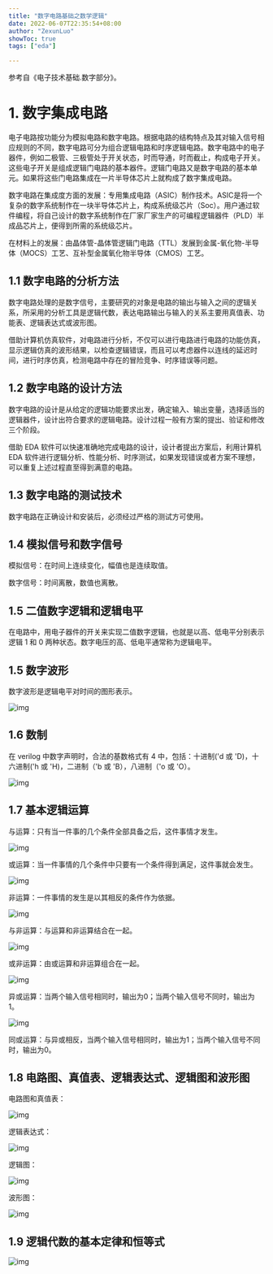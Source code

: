 ```yaml
---
title: "数字电路基础之数学逻辑"
date: 2022-06-07T22:35:54+08:00
author: "ZexunLuo"
showToc: true
tags: ["eda"]

---
```


参考自《电子技术基础.数字部分》。

# 1. 数字集成电路

电子电路按功能分为模拟电路和数字电路。根据电路的结构特点及其对输入信号相应规则的不同，数字电路可分为组合逻辑电路和时序逻辑电路。数字电路中的电子器件，例如二极管、三极管处于开关状态，时而导通，时而截止，构成电子开关。这些电子开关是组成逻辑门电路的基本器件。逻辑门电路又是数字电路的基本单元。如果将这些门电路集成在一片半导体芯片上就构成了数字集成电路。

数字电路在集成度方面的发展：专用集成电路（ASIC）制作技术。ASIC是将一个复杂的数字系统制作在一块半导体芯片上，构成系统级芯片（Soc）。用户通过软件编程，将自己设计的数字系统制作在厂家厂家生产的可编程逻辑器件（PLD）半成品芯片上，便得到所需的系统级芯片。

在材料上的发展：由晶体管-晶体管逻辑门电路（TTL）发展到金属-氧化物-半导体（MOCS）工艺、互补型金属氧化物半导体（CMOS）工艺。

## 1.1 数字电路的分析方法

数字电路处理的是数字信号，主要研究的对象是电路的输出与输入之间的逻辑关系，所采用的分析工具是逻辑代数，表达电路输出与输入的关系主要用真值表、功能表、逻辑表达式或波形图。

借助计算机仿真软件，对电路进行分析，不仅可以进行电路进行电路的功能仿真，显示逻辑仿真的波形结果，以检查逻辑错误，而且可以考虑器件以连线的延迟时间，进行时序仿真，检测电路中存在的冒险竞争、时序错误等问题。

## 1.2 数字电路的设计方法

数字电路的设计是从给定的逻辑功能要求出发，确定输入、输出变量，选择适当的逻辑器件，设计出符合要求的逻辑电路。设计过程一般有方案的提出、验证和修改三个阶段。

借助 EDA 软件可以快速准确地完成电路的设计，设计者提出方案后，利用计算机 EDA 软件进行逻辑分析、性能分析、时序测试，如果发现错误或者方案不理想，可以重复上述过程直至得到满意的电路。

## 1.3 数字电路的测试技术

数字电路在正确设计和安装后，必须经过严格的测试方可使用。


## 1.4 模拟信号和数字信号

模拟信号：在时间上连续变化，幅值也是连续取值。

数字信号：时间离散，数值也离散。

## 1.5 二值数字逻辑和逻辑电平

在电路中，用电子器件的开关来实现二值数字逻辑，也就是以高、低电平分别表示逻辑 1 和 0 两种状态。数字电压的高、低电平通常称为逻辑电平。

## 1.5 数字波形

数字波形是逻辑电平对时间的图形表示。

![img](https://cdn.jsdelivr.net/gh/lzxqaq/jsdelivr@master/image/2022-6-7/wave.png)

## 1.6 数制
在 verilog 中数字声明时，合法的基数格式有 4 中，包括：十进制('d 或 'D)，十六进制('h 或 'H)，二进制（'b 或 'B），八进制（'o 或 'O）。

![img](https://cdn.jsdelivr.net/gh/lzxqaq/jsdelivr@master/image/2022-6-7/number.png)

## 1.7 基本逻辑运算

与运算：只有当一件事的几个条件全部具备之后，这件事情才发生。

![img](https://cdn.jsdelivr.net/gh/lzxqaq/jsdelivr@master/image/2022-6-7/and.png)

或运算：当一件事情的几个条件中只要有一个条件得到满足，这件事就会发生。

![img](https://cdn.jsdelivr.net/gh/lzxqaq/jsdelivr@master/image/2022-6-7/or.png)

非运算：一件事情的发生是以其相反的条件作为依据。

![img](https://cdn.jsdelivr.net/gh/lzxqaq/jsdelivr@master/image/2022-6-7/no.png)

与非运算：与运算和非运算结合在一起。

![img](https://cdn.jsdelivr.net/gh/lzxqaq/jsdelivr@master/image/2022-6-7/andno.png)

或非运算：由或运算和非运算组合在一起。

![img](https://cdn.jsdelivr.net/gh/lzxqaq/jsdelivr@master/image/2022-6-7/orno.png)

异或运算：当两个输入信号相同时，输出为0；当两个输入信号不同时，输出为1。

![img](https://cdn.jsdelivr.net/gh/lzxqaq/jsdelivr@master/image/2022-6-7/a+b.png)

同或运算：与异或相反，当两个输入信号相同时，输出为1；当两个输入信号不同时，输出为0。

## 1.8 电路图、真值表、逻辑表达式、逻辑图和波形图

电路图和真值表：

![img](https://cdn.jsdelivr.net/gh/lzxqaq/jsdelivr@master/image/2022-6-7/1_6_1.png)

逻辑表达式：

![img](https://cdn.jsdelivr.net/gh/lzxqaq/jsdelivr@master/image/2022-6-7/1_6_2.png)

逻辑图：

![img](https://cdn.jsdelivr.net/gh/lzxqaq/jsdelivr@master/image/2022-6-7/1_6_3.png)

波形图：

![img](https://cdn.jsdelivr.net/gh/lzxqaq/jsdelivr@master/image/2022-6-7/1_6_4.png)

## 1.9 逻辑代数的基本定律和恒等式

![img](https://cdn.jsdelivr.net/gh/lzxqaq/jsdelivr@master/image/2022-6-7/2.png)

